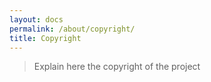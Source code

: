 ```yaml
---
layout: docs
permalink: /about/copyright/
title: Copyright
---
```


> Explain here the copyright of the project
